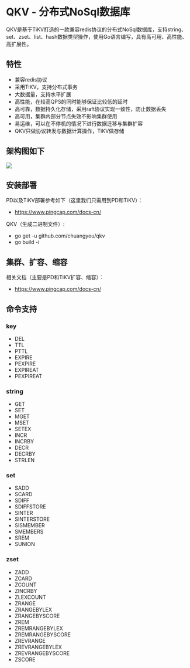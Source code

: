 # QKV - 分布式NoSql数据库

QKV是基于TiKV打造的一款兼容redis协议的分布式NoSql数据库，支持string、set、zset、list、hash数据类型操作，使用Go语言编写，具有高可用、高性能、高扩展性。

## 特性

- 兼容redis协议
- 采用TiKV，支持分布式事务
- 大数据量，支持水平扩展
- 高性能，在较高QPS的同时能够保证比较低的延时
- 高可靠，数据持久化存储，采用raft协议实现一致性，防止数据丢失
- 高可用，集群内部分节点失效不影响集群使用
- 易运维，可以在不停机的情况下进行数据迁移与集群扩容
- QKV只做协议转发与数据计算操作，TiKV做存储

## 架构图如下
![](http://qimg2.store.quji.com/qps/2018/09/08/b9334d853db0.png)
## 安装部署

PD以及TiKV部署参考如下（这里我们只需用到PD和TiKV）：
- https://www.pingcap.com/docs-cn/

QKV（生成二进制文件）:
- go get -u github.com/chuangyou/qkv
- go build -i

## 集群、扩容、缩容
相关文档（主要是PD和TiKV扩容、缩容）：
- https://www.pingcap.com/docs-cn/

## 命令支持

### key
- DEL
- TTL
- PTTL
- EXPIRE
- PEXPIRE
- EXPIREAT
- PEXPIREAT

### string
- GET
- SET
- MGET
- MSET
- SETEX
- INCR
- INCRBY
- DECR
- DECRBY
- STRLEN

### set
- SADD
- SCARD
- SDIFF
- SDIFFSTORE
- SINTER
- SINTERSTORE
- SISMEMBER
- SMEMBERS
- SREM
- SUNION

### zset
- ZADD
- ZCARD
- ZCOUNT
- ZINCRBY
- ZLEXCOUNT
- ZRANGE
- ZRANGEBYLEX
- ZRANGEBYSCORE
- ZREM
- ZREMRANGEBYLEX
- ZREMRANGEBYSCORE
- ZREVRANGE
- ZREVRANGEBYLEX
- ZREVRANGEBYSCORE
- ZSCORE